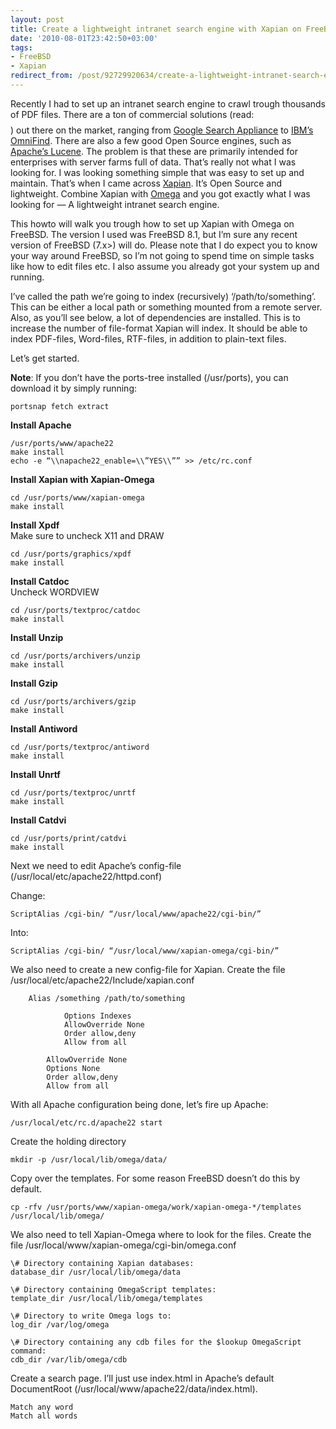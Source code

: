 ```yaml
---
layout: post
title: Create a lightweight intranet search engine with Xapian on FreeBSD
date: '2010-08-01T23:42:50+03:00'
tags:
- FreeBSD
- Xapian
redirect_from: /post/92729920634/create-a-lightweight-intranet-search-engine-with-xapian
---
```

Recently I had to set up an intranet search engine to crawl trough thousands of PDF files. There are a ton of commercial solutions (read: $$$$) out there on the market, ranging from [Google Search Appliance](http://www.google.com/enterprise/search/gsa.html) to [IBM’s OmniFind](http://omnifind.ibm.yahoo.net/). There are also a few good Open Source engines, such as [Apache’s Lucene](http://lucene.apache.org/java/docs/index.html). The problem is that these are primarily intended for enterprises with server farms full of data. That’s really not what I was looking for. I was looking something simple that was easy to set up and maintain. That’s when I came across [Xapian](http://xapian.org/). It’s Open Source and lightweight. Combine Xapian with [Omega](http://xapian.org/docs/omega/overview.html) and you got exactly what I was looking for — A lightweight intranet search engine.

This howto will walk you trough how to set up Xapian with Omega on FreeBSD. The version I used was FreeBSD 8.1, but I’m sure any recent version of FreeBSD (7.x>) will do. Please note that I do expect you to know your way around FreeBSD, so I’m not going to spend time on simple tasks like how to edit files etc. I also assume you already got your system up and running.

I’ve called the path we’re going to index (recursively) ‘/path/to/something’. This can be either a local path or something mounted from a remote server. Also, as you’ll see below, a lot of dependencies are installed. This is to increase the number of file-format Xapian will index. It should be able to index PDF-files, Word-files, RTF-files, in addition to plain-text files.

Let’s get started.

**Note**: If you don’t have the ports-tree installed (/usr/ports), you can download it by simply running:

    portsnap fetch extract

**Install Apache**

    /usr/ports/www/apache22  
    make install  
    echo -e “\\napache22_enable=\\”YES\\”” >> /etc/rc.conf

**Install Xapian with Xapian-Omega**

    cd /usr/ports/www/xapian-omega  
    make install

**Install Xpdf**  
Make sure to uncheck X11 and DRAW

    cd /usr/ports/graphics/xpdf  
    make install

**Install Catdoc**  
Uncheck WORDVIEW

    cd /usr/ports/textproc/catdoc  
    make install

**Install Unzip**

    cd /usr/ports/archivers/unzip  
    make install

**Install Gzip**

    cd /usr/ports/archivers/gzip  
    make install

**Install Antiword**

    cd /usr/ports/textproc/antiword  
    make install

**Install Unrtf**

    cd /usr/ports/textproc/unrtf  
    make install

**Install Catdvi**

    cd /usr/ports/print/catdvi  
    make install

Next we need to edit Apache’s config-file (/usr/local/etc/apache22/httpd.conf)

Change:

    ScriptAlias /cgi-bin/ “/usr/local/www/apache22/cgi-bin/”

Into:

    ScriptAlias /cgi-bin/ “/usr/local/www/xapian-omega/cgi-bin/”

We also need to create a new config-file for Xapian. Create the file /usr/local/etc/apache22/Include/xapian.conf

        Alias /something /path/to/something

                Options Indexes
                AllowOverride None
                Order allow,deny
                Allow from all

            AllowOverride None
            Options None
            Order allow,deny
            Allow from all

With all Apache configuration being done, let’s fire up Apache:

    /usr/local/etc/rc.d/apache22 start

Create the holding directory

    mkdir -p /usr/local/lib/omega/data/

Copy over the templates. For some reason FreeBSD doesn’t do this by default.

    cp -rfv /usr/ports/www/xapian-omega/work/xapian-omega-*/templates /usr/local/lib/omega/

We also need to tell Xapian-Omega where to look for the files. Create the file /usr/local/www/xapian-omega/cgi-bin/omega.conf

    \# Directory containing Xapian databases:  
    database_dir /usr/local/lib/omega/data

    \# Directory containing OmegaScript templates:  
    template_dir /usr/local/lib/omega/templates

    \# Directory to write Omega logs to:  
    log_dir /var/log/omega

    \# Directory containing any cdb files for the $lookup OmegaScript command:  
    cdb_dir /var/lib/omega/cdb

Create a search page. I’ll just use index.html in Apache’s default DocumentRoot (/usr/local/www/apache22/data/index.html).

    Match any word
    Match all words
